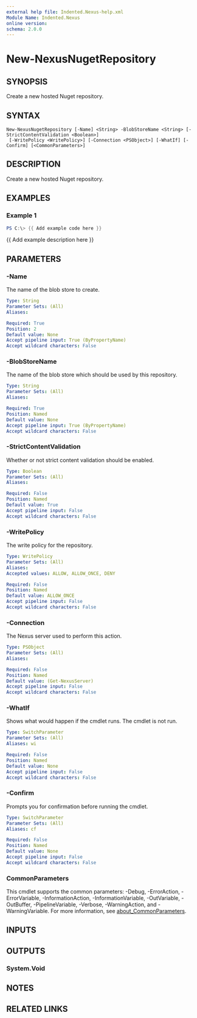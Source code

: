 ```yaml
---
external help file: Indented.Nexus-help.xml
Module Name: Indented.Nexus
online version:
schema: 2.0.0
---
```


# New-NexusNugetRepository

## SYNOPSIS
Create a new hosted Nuget repository.

## SYNTAX

```
New-NexusNugetRepository [-Name] <String> -BlobStoreName <String> [-StrictContentValidation <Boolean>]
 [-WritePolicy <WritePolicy>] [-Connection <PSObject>] [-WhatIf] [-Confirm] [<CommonParameters>]
```

## DESCRIPTION
Create a new hosted Nuget repository.

## EXAMPLES

### Example 1
```powershell
PS C:\> {{ Add example code here }}
```

{{ Add example description here }}

## PARAMETERS

### -Name
The name of the blob store to create.

```yaml
Type: String
Parameter Sets: (All)
Aliases:

Required: True
Position: 2
Default value: None
Accept pipeline input: True (ByPropertyName)
Accept wildcard characters: False
```

### -BlobStoreName
The name of the blob store which should be used by this repository.

```yaml
Type: String
Parameter Sets: (All)
Aliases:

Required: True
Position: Named
Default value: None
Accept pipeline input: True (ByPropertyName)
Accept wildcard characters: False
```

### -StrictContentValidation
Whether or not strict content validation should be enabled.

```yaml
Type: Boolean
Parameter Sets: (All)
Aliases:

Required: False
Position: Named
Default value: True
Accept pipeline input: False
Accept wildcard characters: False
```

### -WritePolicy
The write policy for the repository.

```yaml
Type: WritePolicy
Parameter Sets: (All)
Aliases:
Accepted values: ALLOW, ALLOW_ONCE, DENY

Required: False
Position: Named
Default value: ALLOW_ONCE
Accept pipeline input: False
Accept wildcard characters: False
```

### -Connection
The Nexus server used to perform this action.

```yaml
Type: PSObject
Parameter Sets: (All)
Aliases:

Required: False
Position: Named
Default value: (Get-NexusServer)
Accept pipeline input: False
Accept wildcard characters: False
```

### -WhatIf
Shows what would happen if the cmdlet runs.
The cmdlet is not run.

```yaml
Type: SwitchParameter
Parameter Sets: (All)
Aliases: wi

Required: False
Position: Named
Default value: None
Accept pipeline input: False
Accept wildcard characters: False
```

### -Confirm
Prompts you for confirmation before running the cmdlet.

```yaml
Type: SwitchParameter
Parameter Sets: (All)
Aliases: cf

Required: False
Position: Named
Default value: None
Accept pipeline input: False
Accept wildcard characters: False
```

### CommonParameters
This cmdlet supports the common parameters: -Debug, -ErrorAction, -ErrorVariable, -InformationAction, -InformationVariable, -OutVariable, -OutBuffer, -PipelineVariable, -Verbose, -WarningAction, and -WarningVariable. For more information, see [about_CommonParameters](http://go.microsoft.com/fwlink/?LinkID=113216).

## INPUTS

## OUTPUTS

### System.Void
## NOTES

## RELATED LINKS
